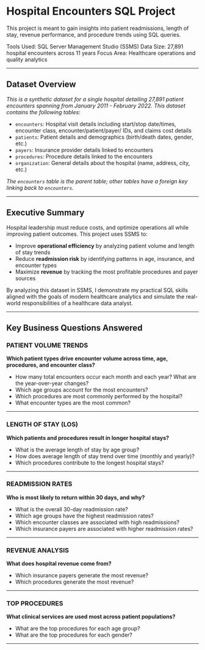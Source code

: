 # Hospital Encounters SQL Project

This project is meant to gain insights into patient readmissions, length of stay, revenue performance, and procedure trends using SQL queries.

Tools Used: SQL Server Management Studio (SSMS)
Data Size: 27,891 hospital encounters across 11 years
Focus Area: Healthcare operations and quality analytics

---

## Dataset Overview
_This is a synthetic dataset for a single hospital detailing 27,891 patient encounters spanning from January 2011 - February 2022.
This dataset contains the following tables:_

- `encounters`: Hospital visit details including start/stop date/times, encounter class, encounter/patient/payer/ IDs, and claims cost details
- `patients`: Patient details and demographics (birth/death dates, gender, etc.)
- `payers`: Insurance provider details linked to encounters
- `procedures`: Procedure details linked to the encounters
- `organization`: General details about the hospital (name, address, city, etc.)

_The `encounters` table is the parent table; other tables have a foreign key linking back to `encounters`._

---

## Executive Summary
Hospital leadership must reduce costs, and optimize operations all while improving patient outcomes. This project uses SSMS to:
  - Improve **operational efficiency** by analyzing patient volume and length of stay trends
  - Reduce **readmission risk** by identifying patterns in age, insurance, and encounter types
  - Maximize **revenue** by tracking the most profitable procedures and payer sources

By analyzing this dataset in SSMS, I demonstrate my practical SQL skills aligned with the goals of modern healthcare analytics and simulate the real-world responsibilities of a healthcare data analyst.

---

## Key Business Questions Answered

### PATIENT VOLUME TRENDS
**Which patient types drive encounter volume across time, age, procedures, and encounter class?**

  - How many total encounters occur each month and each year? What are the year-over-year changes?
  - Which age groups account for the most encounters?
  - Which procedures are most commonly performed by the hospital?
  - What encounter types are the most common?

---

### LENGTH OF STAY (LOS)
**Which patients and procedures result in longer hospital stays?**

  - What is the average length of stay by age group?
  - How does average length of stay trend over time (monthly and yearly)?
  - Which procedures contribute to the longest hospital stays?

---

### READMISSION RATES
**Who is most likely to return within 30 days, and why?**

  - What is the overall 30-day readmission rate?
  - Which age groups have the highest readmission rates?
  - Which encounter classes are associated with high readmissions?
  - Which insurance payers are associated with higher readmission rates?

---

### REVENUE ANALYSIS
**What does hospital revenue come from?**

  - Which insurance payers generate the most revenue?
  - Which procedures generate the most revenue?

---

### TOP PROCEDURES
**What clinical services are used most across patient populations?**

  - What are the top procedures for each age group?
  - What are the top procedures for each gender?

--- 

  
